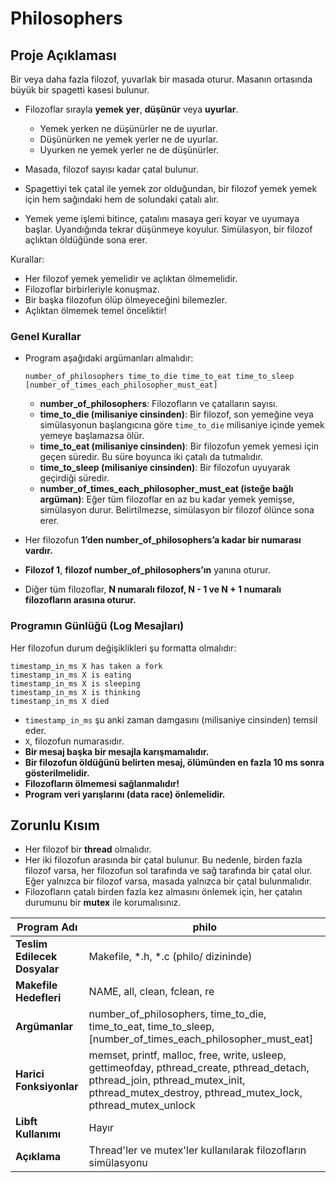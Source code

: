
# Philosophers

## Proje Açıklaması
Bir veya daha fazla filozof, yuvarlak bir masada oturur. Masanın ortasında büyük bir spagetti kasesi bulunur.  

- Filozoflar sırayla **yemek yer**, **düşünür** veya **uyurlar**.  
  - Yemek yerken ne düşünürler ne de uyurlar.  
  - Düşünürken ne yemek yerler ne de uyurlar.  
  - Uyurken ne yemek yerler ne de düşünürler.  

- Masada, filozof sayısı kadar çatal bulunur.  
- Spagettiyi tek çatal ile yemek zor olduğundan, bir filozof yemek yemek için hem sağındaki hem de solundaki çatalı alır.  
- Yemek yeme işlemi bitince, çatalını masaya geri koyar ve uyumaya başlar. Uyandığında tekrar düşünmeye koyulur. Simülasyon, bir filozof açlıktan öldüğünde sona erer.  

Kurallar:  
- Her filozof yemek yemelidir ve açlıktan ölmemelidir.  
- Filozoflar birbirleriyle konuşmaz.  
- Bir başka filozofun ölüp ölmeyeceğini bilemezler.  
- Açlıktan ölmemek temel önceliktir!

### Genel Kurallar
- Program aşağıdaki argümanları almalıdır:  
  ```
  number_of_philosophers time_to_die time_to_eat time_to_sleep [number_of_times_each_philosopher_must_eat]
  ```  
  - **number_of_philosophers**: Filozofların ve çatalların sayısı.  
  - **time_to_die (milisaniye cinsinden)**: Bir filozof, son yemeğine veya simülasyonun başlangıcına göre `time_to_die` milisaniye içinde yemek yemeye başlamazsa ölür.  
  - **time_to_eat (milisaniye cinsinden)**: Bir filozofun yemek yemesi için geçen süredir. Bu süre boyunca iki çatalı da tutmalıdır.  
  - **time_to_sleep (milisaniye cinsinden)**: Bir filozofun uyuyarak geçirdiği süredir.  
  - **number_of_times_each_philosopher_must_eat (isteğe bağlı argüman)**: Eğer tüm filozoflar en az bu kadar yemek yemişse, simülasyon durur. Belirtilmezse, simülasyon bir filozof ölünce sona erer.  

- Her filozofun **1’den number_of_philosophers’a kadar bir numarası vardır.**  
- **Filozof 1**, **filozof number_of_philosophers’ın** yanına oturur.  
- Diğer tüm filozoflar, **N numaralı filozof, N - 1 ve N + 1 numaralı filozofların arasına oturur.**  

### **Programın Günlüğü (Log Mesajları)**
Her filozofun durum değişiklikleri şu formatta olmalıdır:  
```
timestamp_in_ms X has taken a fork
timestamp_in_ms X is eating
timestamp_in_ms X is sleeping
timestamp_in_ms X is thinking
timestamp_in_ms X died
```
- `timestamp_in_ms` şu anki zaman damgasını (milisaniye cinsinden) temsil eder.  
- `X`, filozofun numarasıdır.  
- **Bir mesaj başka bir mesajla karışmamalıdır.**  
- **Bir filozofun öldüğünü belirten mesaj, ölümünden en fazla 10 ms sonra gösterilmelidir.**  
- **Filozofların ölmemesi sağlanmalıdır!**  
- **Program veri yarışlarını (data race) önlemelidir.**

## Zorunlu Kısım
- Her filozof bir **thread** olmalıdır.  
- Her iki filozofun arasında bir çatal bulunur. Bu nedenle, birden fazla filozof varsa, her filozofun sol tarafında ve sağ tarafında bir çatal olur. Eğer yalnızca bir filozof varsa, masada yalnızca bir çatal bulunmalıdır.  
- Filozofların çatalı birden fazla kez almasını önlemek için, her çatalın durumunu bir **mutex** ile korumalısınız.

| **Program Adı**   | philo |
|-------------------|-------|  
| **Teslim Edilecek Dosyalar** | Makefile, *.h, *.c (philo/ dizininde) |  
| **Makefile Hedefleri** | NAME, all, clean, fclean, re |  
| **Argümanlar** | number_of_philosophers, time_to_die, time_to_eat, time_to_sleep, [number_of_times_each_philosopher_must_eat] |  
| **Harici Fonksiyonlar** | memset, printf, malloc, free, write, usleep, gettimeofday, pthread_create, pthread_detach, pthread_join, pthread_mutex_init, pthread_mutex_destroy, pthread_mutex_lock, pthread_mutex_unlock |  
| **Libft Kullanımı** | Hayır |  
| **Açıklama** | Thread'ler ve mutex'ler kullanılarak filozofların simülasyonu |  